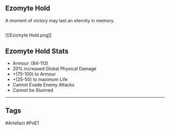 ## Ezomyte Hold
A moment of victory may last an eternity in memory.
##
![[Ezomyte Hold.png]]
## Ezomyte Hold Stats
- Armour: (84-113)
- 20% increased Global Physical Damage
- +(75-100) to Armour
- +(25-50) to maximum Life
- Cannot Evade Enemy Attacks
- Cannot be Stunned


---
## Tags
#Artefact
#PoE1